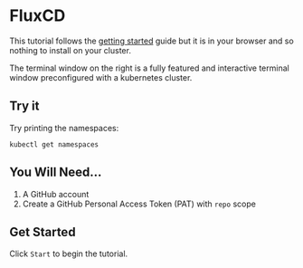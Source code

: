 # FluxCD

This tutorial follows the [getting started](https://fluxcd.io/flux/get-started/) guide but it is in your browser and so nothing to install on your cluster.

The terminal window on the right is a fully featured and interactive terminal window preconfigured with a kubernetes cluster.

## Try it
Try printing the namespaces:
```
kubectl get namespaces
```

## You Will Need...
1. A GitHub account
2. Create a GitHub Personal Access Token (PAT) with `repo` scope

## Get Started
Click `Start` to begin the tutorial.